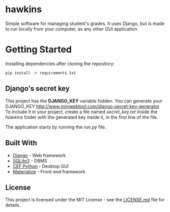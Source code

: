 # hawkins
Simple software for managing student's grades. It uses Django, but is made to
run locally from your computer, as any other GUI application.

# Getting Started
Installing dependencies after cloning the repository:

```
pip install -r requirements.txt
```

## Django's secret key
This project has the **DJANGO_KEY** variable hidden.
You can generate your DJANGO_KEY http://www.miniwebtool.com/django-secret-key-generator
To include it in your project, create a file named *secret_key.txt* inside the
*hawkins* folder with the generated key inside it, in the first line of the file.

The  application starts by running the *run.py* file.

## Built With
* [Django](https://www.djangoproject.com/) - Web framework
* [SQLite3](https://www.sqlite.org/) - DBMS
* [CEF Python](https://github.com/cztomczak/cefpython) - Desktop GUI
* [Materialize](http://materializecss.com/) - Front-end framework

## License

This project is licensed under the MIT License - see the [LICENSE.md](LICENSE) file for details.
